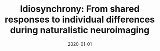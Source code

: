 ---
title: "Idiosynchrony: From shared responses to individual differences during naturalistic neuroimaging"
date: 2020-01-01
authors_string: Emily Finn, Enrico Glerean, Arman Khojandi, Dylan Nielson, Peter Molfese, Daniel Handwerker, Peter Bandettini
authors:
   - Emily Finn
   - Enrico Glerean
   - Arman Khojandi
   - Dylan Nielson
   - Peter Molfese
   - Daniel Handwerker
   - Peter Bandettini
author_ids:
   - emily_finn
   - arman_khojandi
   - peter_molfese
   - daniel_handwerker
   - peter_bandettini
journal: 'NeuroImage'
volume: 215
issue: 
pages: 116828
book_title: ''
publisher: 'Elsevier BV'
abstract: ''
project_id: 
paper_url: 
doi: 10.1016/j.neuroimage.2020.116828
data_loc: ''
code_loc: 'https://github.com/esfinn/intersubj_rsa'
file: '/assets/publications//assets/publications/'
file_name: '/assets/publications/'
type: journal_article
pub_str: ' (2020) NeuroImage 215: 116828'
layout: publication 
---
